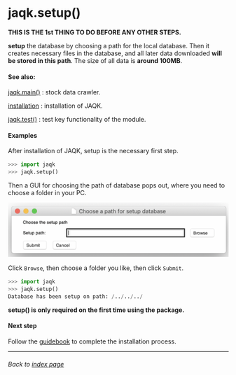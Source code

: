 # jaqk.setup()

**THIS IS THE 1st THING TO DO BEFORE ANY OTHER STEPS.**

**setup** the database by choosing a path for the local database. Then it creates necessary files in the database, 
and all later data downloaded **will be stored in this path**. The size of all data is **around 100MB**.


#### See also: 
[jaqk.main()](../data-collection/jaqk.main.md) : stock data crawler.

[installation](./installation.md) : installation of JAQK.

[jaqk.test()](./jaqk.test.md) : test key functionality of the module.

#### Examples
After installation of JAQK, setup is the necessary first step.
```python
>>> import jaqk
>>> jaqk.setup()
```
Then a GUI for choosing the path of database pops out, where you need to choose a folder in your PC.

![Image of setup GUI](../../images/setup_gui.png)

Click `Browse`, then choose a folder you like, then click `Submit`. 
```python
>>> import jaqk
>>> jaqk.setup()
Database has been setup on path: /../../../
```

**setup() is only required on the first time using the package.**


#### Next step

Follow the [guidebook](guidebook.md) to complete the installation process.

----

###### Back to [index page](../index.md)